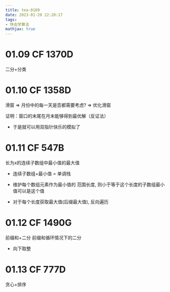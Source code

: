 ```yaml
---
title: tea-0109
date: 2023-01-20 22:20:17
tags:
- 快去学算法
mathjax: true
---
```


# 01.09 CF 1370D

二分+分类

# 01.10 CF 1358D

滑窗 => 月份中的每一天是否都需要考虑? => 优化滑窗

证明：窗口的末尾在月末能够得到最优解（反证法）
- 于是就可以用双指针快乐的模拟了

# 01.11 CF 547B

长为x的连续子数组中最小值的最大值
- 连续子数组+最小值 = 单调栈

- 维护每个数组元素作为最小值的 范围长度, 则小于等于这个长度的子数组最小值可以是这个值

- 对于每个长度获取最大值(后缀最大值), 反向遍历


# 01.12 CF 1490G

前缀和+二分
前缀和循环情况下的二分
- 向下取整

# 01.13 CF 777D

贪心+排序